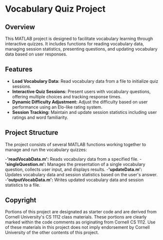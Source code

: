 # Vocabulary Quiz Project

## Overview
This MATLAB project is designed to facilitate vocabulary learning through interactive quizzes. It includes functions for reading vocabulary data, managing session statistics, presenting questions, and updating vocabulary data based on user responses.

## Features

- **Load Vocabulary Data:** Read vocabulary data from a file to initialize quiz sessions.
- **Interactive Quiz Sessions:** Present users with vocabulary questions, offering multiple choices and tracking response times.
- **Dynamic Difficulty Adjustment:** Adjust the difficulty based on user performance using an Elo-like rating system.
- **Session Tracking:** Maintain and update session statistics including user ratings and word familiarity.
  
## Project Structure
The project consists of several MATLAB functions working together to manage and run the vocabulary quizzes:

-**'readVocabData.m':** Reads vocabulary data from a specified file.
-**'singleQuestion.m':** Manages the presentation of a single vocabulary question, collects user input, and displays results.
-**'updateData.m':** Updates vocabulary data and session statistics based on the user's answer.
-**'outputVocabData.m':** Writes updated vocabulary data and session statistics to a file.

## Copyright

Portions of this project are designated as starter code and are derived from Cornell University's CS 1112 class materials. These portions are clearly marked within the code comments as originating from Cornell CS 1112. Use of these materials in this project does not imply endorsement by Cornell University of the other contents of this project.
